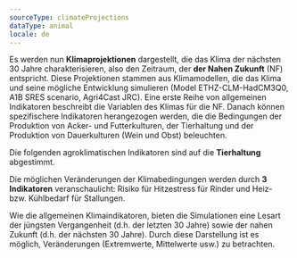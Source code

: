```yaml
---
sourceType: climateProjections
dataType: animal
locale: de
---
```

Es werden nun **Klimaprojektionen** dargestellt, die das Klima der nächsten 30 Jahre charakterisieren, also den Zeitraum, der **der Nahen Zukunft** (NF) entspricht. Diese Projektionen stammen aus Klimamodellen, die das Klima und seine mögliche Entwicklung simulieren (Model ETHZ-CLM-HadCM3Q0, A1B SRES scenario, Agri4Cast JRC).
Eine erste Reihe von allgemeinen Indikatoren beschreibt die Variablen des Klimas für die NF. Danach können spezifischere Indikatoren herangezogen werden, die die Bedingungen der Produktion von Acker- und Futterkulturen, der Tierhaltung und der Produktion von Dauerkulturen (Wein und Obst) beleuchten.

Die folgenden agroklimatischen Indikatoren sind auf die **Tierhaltung** abgestimmt.

Die möglichen Veränderungen der Klimabedingungen werden durch **3 Indikatoren** veranschaulicht: Risiko für Hitzestress für Rinder und Heiz- bzw. Kühlbedarf für Stallungen.

Wie die allgemeinen Klimaindikatoren, bieten die Simulationen eine Lesart der jüngsten Vergangenheit (d.h. der letzten 30 Jahre) sowie der nahen Zukunft (d.h. der nächsten 30 Jahre). Durch diese Darstellung ist es möglich, Veränderungen (Extremwerte, Mittelwerte usw.) zu betrachten.

